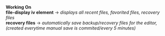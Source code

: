 __Working On__<br/>
**file-display iv element** -> *displays all recent files, favorited files, recovery files*<br/>
**recovery files** -> *automatically save backup/recovery files for the editor, (created everytime manual save is commited/every 5 minutes)*<br/>
